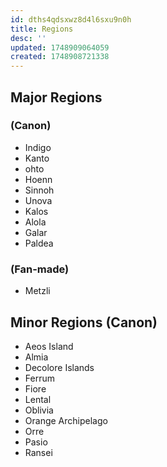 ```yaml
---
id: dths4qdsxwz8d4l6sxu9n0h
title: Regions
desc: ''
updated: 1748909064059
created: 1748908721338
---
```


## Major Regions

### (Canon)

- Indigo
- Kanto
- ohto
- Hoenn
- Sinnoh
- Unova
- Kalos
- Alola
- Galar
- Paldea

### (Fan-made)

- Metzli

## Minor Regions (Canon)

- Aeos Island
- Almia
- Decolore Islands
- Ferrum
- Fiore
- Lental
- Oblivia
- Orange Archipelago
- Orre
- Pasio
- Ransei
